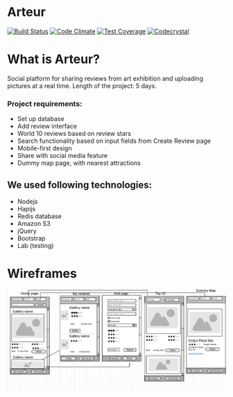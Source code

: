 # Arteur

[![Build Status](https://travis-ci.org/Arteur/arteur.svg?branch=master)](https://travis-ci.org/Arteur/arteur)
[![Code Climate](https://codeclimate.com/github/Arteur/arteur/badges/gpa.svg)](https://codeclimate.com/github/Arteur/arteur)
[![Test Coverage](https://codeclimate.com/github/Arteur/arteur/badges/coverage.svg)](https://codeclimate.com/github/Arteur/arteur/coverage)
[![Codecrystal](https://img.shields.io/badge/code-crystal-5CB3FF.svg)](http://codecrystal.herokuapp.com/crystalise/Arteur/arteur/master)

# What is Arteur?

Social platform for sharing reviews from art exhibition and uploading pictures at a real time.
Length of the project: 5 days.


### Project requirements:
- Set up database 
- Add review interface 
- World 10 reviews based on review stars 
- Search functionality based on input fields from Create Review page
- Mobile-first design
- Share with social media feature
- Dummy map page, with nearest attractions 

## We used following technologies: 
- Nodejs
- Hapijs
- Redis database
- Amazon S3
- jQuery
- Bootstrap
- Lab (testing) 

# Wireframes
![wireframe](https://github.com/Arteur/arteur/blob/master/docs/wireframes/arteur.png)

